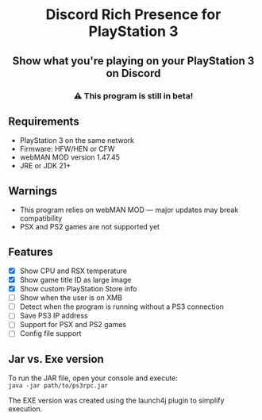 <h1 align="center">Discord Rich Presence for PlayStation 3</h1>

<h2 align="center">Show what you're playing on your PlayStation 3 on Discord</h2>
<h3 align="center">⚠ This program is still in beta!</h3>

## Requirements
- PlayStation 3 on the same network  
- Firmware: HFW/HEN or CFW  
- webMAN MOD version 1.47.45  
- JRE or JDK 21+

## Warnings
- This program relies on webMAN MOD — major updates may break compatibility  
- PSX and PS2 games are not supported yet

## Features
- [x] Show CPU and RSX temperature  
- [x] Show game title ID as large image  
- [x] Show custom PlayStation Store info  
- [ ] Show when the user is on XMB  
- [ ] Detect when the program is running without a PS3 connection  
- [ ] Save PS3 IP address  
- [ ] Support for PSX and PS2 games  
- [ ] Config file support

## Jar vs. Exe version
To run the JAR file, open your console and execute:  
`java -jar path/to/ps3rpc.jar`

The EXE version was created using the launch4j plugin to simplify execution.
